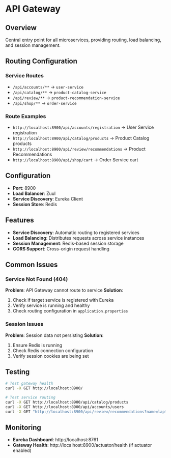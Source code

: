 # API Gateway

## Overview
Central entry point for all microservices, providing routing, load balancing, and session management.

## Routing Configuration

### Service Routes
- `/api/accounts/**` → `user-service`
- `/api/catalog/**` → `product-catalog-service`
- `/api/review/**` → `product-recommendation-service`
- `/api/shop/**` → `order-service`

### Route Examples
- `http://localhost:8900/api/accounts/registration` → User Service registration
- `http://localhost:8900/api/catalog/products` → Product Catalog products
- `http://localhost:8900/api/review/recommendations` → Product Recommendations
- `http://localhost:8900/api/shop/cart` → Order Service cart

## Configuration
- **Port**: 8900
- **Load Balancer**: Zuul
- **Service Discovery**: Eureka Client
- **Session Store**: Redis

## Features
- **Service Discovery**: Automatic routing to registered services
- **Load Balancing**: Distributes requests across service instances
- **Session Management**: Redis-based session storage
- **CORS Support**: Cross-origin request handling

## Common Issues

### Service Not Found (404)
**Problem**: API Gateway cannot route to service
**Solution**:
1. Check if target service is registered with Eureka
2. Verify service is running and healthy
3. Check routing configuration in `application.properties`

### Session Issues
**Problem**: Session data not persisting
**Solution**:
1. Ensure Redis is running
2. Check Redis connection configuration
3. Verify session cookies are being set

## Testing
```bash
# Test gateway health
curl -X GET http://localhost:8900/

# Test service routing
curl -X GET http://localhost:8900/api/catalog/products
curl -X GET http://localhost:8900/api/accounts/users
curl -X GET "http://localhost:8900/api/review/recommendations?name=laptop"
```

## Monitoring
- **Eureka Dashboard**: http://localhost:8761
- **Gateway Health**: http://localhost:8900/actuator/health (if actuator enabled)
